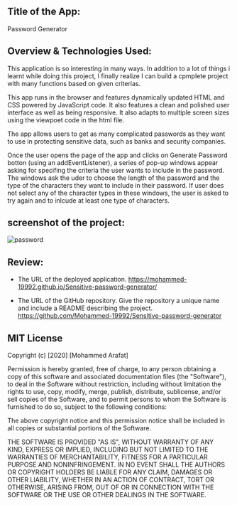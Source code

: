 ## Title of the App:
Password Generator

## Overview & Technologies Used:
This application is so interesting in many ways. In addition to a lot of things i learnt while doing this project, I finally realize I can build a cpmplete project with many functions based on given criterias. 

This app runs in the browser and features dynamically updated HTML and CSS powered by JavaScript code. It also features a clean and polished user interface as well as being responsive. It also adapts to multiple screen sizes using the viewpoet code in the html file.

The app allows users to get as many complicated passwords as they want to use in protecting sensitive data, such as banks and security companies.

Once the user opens the page of the app and clicks on Generate Password botton (using an addEventListener), a series of pop-up windows appear asking for specifing the criteria the user wants to include in the password. The windows ask the uder to choose the length of the password and the type of the characters they want to include in their password. If user does not select any of the character types in these windows, the user is asked to try again and to inlcude at least one type of characters.


## screenshot of the project:
![password](https://user-images.githubusercontent.com/67847324/95363760-e16f7d80-089d-11eb-81f1-1bd7c2b689b3.PNG)

## Review:
* The URL of the deployed application.
https://mohammed-19992.github.io/Sensitive-password-generator/

* The URL of the GitHub repository. Give the repository a unique name and include a README describing the project.
https://github.com/Mohammed-19992/Sensitive-password-generator


## MIT License

Copyright (c) [2020] [Mohammed Arafat]

Permission is hereby granted, free of charge, to any person obtaining a copy
of this software and associated documentation files (the "Software"), to deal
in the Software without restriction, including without limitation the rights
to use, copy, modify, merge, publish, distribute, sublicense, and/or sell
copies of the Software, and to permit persons to whom the Software is
furnished to do so, subject to the following conditions:

The above copyright notice and this permission notice shall be included in all
copies or substantial portions of the Software.

THE SOFTWARE IS PROVIDED "AS IS", WITHOUT WARRANTY OF ANY KIND, EXPRESS OR
IMPLIED, INCLUDING BUT NOT LIMITED TO THE WARRANTIES OF MERCHANTABILITY,
FITNESS FOR A PARTICULAR PURPOSE AND NONINFRINGEMENT. IN NO EVENT SHALL THE
AUTHORS OR COPYRIGHT HOLDERS BE LIABLE FOR ANY CLAIM, DAMAGES OR OTHER
LIABILITY, WHETHER IN AN ACTION OF CONTRACT, TORT OR OTHERWISE, ARISING FROM,
OUT OF OR IN CONNECTION WITH THE SOFTWARE OR THE USE OR OTHER DEALINGS IN THE
SOFTWARE.

